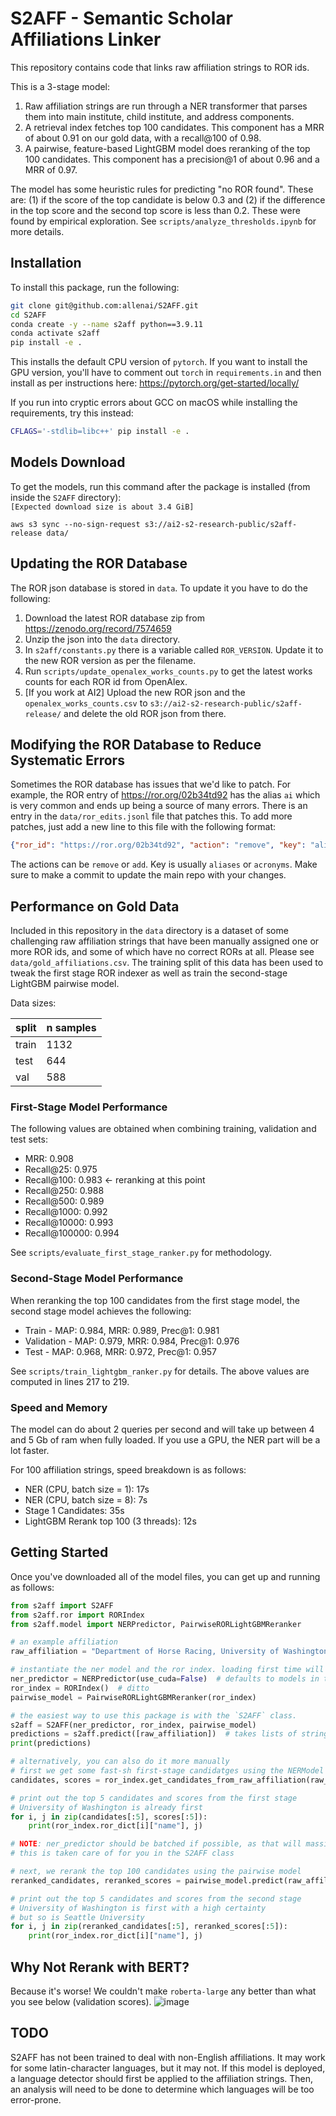 # S2AFF - Semantic Scholar Affiliations Linker
This repository contains code that links raw affiliation strings to ROR ids.

This is a 3-stage model:
1. Raw affiliation strings are run through a NER transformer that parses them into main institute, child institute, and address components.
2. A retrieval index fetches top 100 candidates. This component has a MRR of about 0.91 on our gold data, with a recall@100 of 0.98.
3. A pairwise, feature-based LightGBM model does reranking of the top 100 candidates. This component has a precision@1 of about 0.96 and a MRR of 0.97.

The model has some heuristic rules for predicting "no ROR found". These are: (1) if the score of the top candidate is below 0.3 and (2) if the difference in the top score and the second top score is less than 0.2. These were found by empirical exploration. See `scripts/analyze_thresholds.ipynb` for more details.

## Installation
To install this package, run the following:

```bash
git clone git@github.com:allenai/S2AFF.git
cd S2AFF
conda create -y --name s2aff python==3.9.11
conda activate s2aff
pip install -e .
```

This installs the default CPU version of `pytorch`. If you want to install the GPU version, you'll have to
comment out `torch` in `requirements.in` and then install as per instructions here: https://pytorch.org/get-started/locally/

If you run into cryptic errors about GCC on macOS while installing the requirements, try this instead:
```bash
CFLAGS='-stdlib=libc++' pip install -e .
```

## Models Download

To get the models, run this command after the package is installed (from inside the `S2AFF` directory):  
```[Expected download size is about 3.4 GiB]```

`aws s3 sync --no-sign-request s3://ai2-s2-research-public/s2aff-release data/`

## Updating the ROR Database
The ROR json database is stored in `data`. To update it you have to do the following:

1. Download the latest ROR database zip from https://zenodo.org/record/7574659
2. Unzip the json into the `data` directory.
3. In `s2aff/constants.py` there is a variable called `ROR_VERSION`. Update it to the new ROR version as per the filename.
4. Run `scripts/update_openalex_works_counts.py` to get the latest works counts for each ROR id from OpenAlex.
5. [If you work at AI2] Upload the new ROR json and the `openalex_works_counts.csv` to `s3://ai2-s2-research-public/s2aff-release/` and delete the old ROR json from there.

## Modifying the ROR Database to Reduce Systematic Errors
Sometimes the ROR database has issues that we'd like to patch. For example, the ROR entry of https://ror.org/02b34td92 has the alias `ai` which is very common and ends up being a source of many errors. There is an entry in the `data/ror_edits.jsonl` file that patches this. To add more patches, just add a new line to this file with the following format:

```json
{"ror_id": "https://ror.org/02b34td92", "action": "remove", "key": "aliases", "value": "ai"}
```
The actions can be `remove` or `add`. Key is usually `aliases` or `acronyms`. Make sure to make a commit to update the main repo with your changes.

## Performance on Gold Data
Included in this repository in the `data` directory is a dataset of some challenging raw affiliation strings that have been manually assigned
one or more ROR ids, and some of which have no correct RORs at all. Please see `data/gold_affiliations.csv`. The training split of this data has been used to tweak the first stage ROR indexer as well as train the second-stage LightGBM pairwise model.

Data sizes:

| split | n samples |
|:------|:----------|
| train |    1132|
|test  |   644 |
|val   |   588 |

### First-Stage Model Performance
The following values are obtained when combining training, validation and test sets:

- MRR: 0.908
- Recall@25: 0.975
- Recall@100: 0.983 <- reranking at this point
- Recall@250: 0.988
- Recall@500: 0.989
- Recall@1000: 0.992
- Recall@10000: 0.993
- Recall@100000: 0.994

See `scripts/evaluate_first_stage_ranker.py` for methodology.

### Second-Stage Model Performance
When reranking the top 100 candidates from the first stage model, the second stage model achieves the following:

- Train - MAP: 0.984, MRR: 0.989, Prec@1: 0.981
- Validation - MAP: 0.979, MRR: 0.984, Prec@1: 0.976
- Test - MAP: 0.968, MRR: 0.972, Prec@1: 0.957

See `scripts/train_lightgbm_ranker.py` for details. The above values are computed in lines 217 to 219.

### Speed and Memory
The model can do about 2 queries per second and will take up between 4 and 5 Gb of ram when fully loaded. If you use a GPU, the NER part will be a lot faster.

For 100 affiliation strings, speed breakdown is as follows:

- NER (CPU, batch size = 1): 17s
- NER (CPU, batch size = 8): 7s
- Stage 1 Candidates: 35s
- LightGBM Rerank top 100 (3 threads): 12s

## Getting Started

Once you've downloaded all of the model files, you can get up and running as follows:
```python
from s2aff import S2AFF
from s2aff.ror import RORIndex
from s2aff.model import NERPredictor, PairwiseRORLightGBMReranker

# an example affiliation
raw_affiliation = "Department of Horse Racing, University of Washington, Seattle, WA 98115 USA"

# instantiate the ner model and the ror index. loading first time will take ~10-30s
ner_predictor = NERPredictor(use_cuda=False)  # defaults to models in the data directory
ror_index = RORIndex()  # ditto
pairwise_model = PairwiseRORLightGBMReranker(ror_index)

# the easiest way to use this package is with the `S2AFF` class.
s2aff = S2AFF(ner_predictor, ror_index, pairwise_model)
predictions = s2aff.predict([raw_affiliation])  # takes lists of strings
print(predictions)

# alternatively, you can also do it more manually
# first we get some fast-sh first-stage candidatges using the NERModel and RORIndex
candidates, scores = ror_index.get_candidates_from_raw_affiliation(raw_affiliation, ner_predictor)

# print out the top 5 candidates and scores from the first stage
# University of Washington is already first
for i, j in zip(candidates[:5], scores[:5]):
    print(ror_index.ror_dict[i]["name"], j)

# NOTE: ner_predictor should be batched if possible, as that will massively increase retrieval speed
# this is taken care of for you in the S2AFF class

# next, we rerank the top 100 candidates using the pairwise model
reranked_candidates, reranked_scores = pairwise_model.predict(raw_affiliation, candidates[:100], scores[:100])

# print out the top 5 candidates and scores from the second stage
# University of Washington is first with a high certainty
# but so is Seattle University
for i, j in zip(reranked_candidates[:5], reranked_scores[:5]):
    print(ror_index.ror_dict[i]["name"], j)
```

## Why Not Rerank with BERT?
Because it's worse! We couldn't make `roberta-large` any better than what you see below (validation scores).
![image](https://user-images.githubusercontent.com/1874668/178345697-6af8311d-416e-4540-8489-6eb2eca4186c.png)


## TODO
S2AFF has not been trained to deal with non-English affiliations. It may work for some latin-character languages, but it may not.
If this model is deployed, a language detector should first be applied to the affiliation strings. Then, an analysis will need to be done
to determine which languages will be too error-prone.
